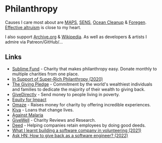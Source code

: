 # Philanthropy

Causes I care most about are [MAPS](https://www.maps.org/donate), [SENS](http://www.sens.org/donate), [Ocean Cleanup](https://theoceancleanup.com/) & [Foregen](https://www.foregen.org/). [Effective altruism](../philosophy/effective-altruism.md) is close to my heart.

I also support [Archive.org](https://archive.org/donate/) & [Wikipedia](https://donate.wikimedia.org). As well as developers & artists I admire via Patreon/GitHub/...

## Links

- [Sublime Fund](https://sublimefund.org/) - Charity that makes philanthropy easy. Donate monthly to multiple charities from one place.
- [In Support of Super-Rich Philanthropy (2020)](https://followtheargument.org/in-support-of-super-rich-philanthropy)
- [The Giving Pledge](https://givingpledge.org/Home.aspx) - Commitment by the world's wealthiest individuals and families to dedicate the majority of their wealth to giving back.
- [GiveDirectly](https://www.givedirectly.org/) - Send money to people living in poverty.
- [Equity for Impact](https://equityforimpact.com/)
- [Omaze](https://www.omaze.com/) - Raises money for charity by offering incredible experiences.
- [Kiva](https://www.kiva.org/) - Loans that change lives.
- [Against Malaria](https://www.againstmalaria.com/default.aspx)
- [GiveWell](https://www.givewell.org/) - Charity Reviews and Research.
- [Deed](https://www.joindeed.com/) - Helping companies retain employees by doing good deeds.
- [What I learnt building a software company in volunteering (2021)](https://tycho.substack.com/p/building-a-volunteering-saas-company)
- [Ask HN: How to give back as a software engineer? (2022)](https://news.ycombinator.com/item?id=33450538)
